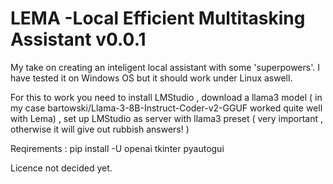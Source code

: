 # LEMA -Local Efficient Multitasking Assistant v0.0.1
My take on creating an inteligent local assistant with some 'superpowers'. I have tested it on Windows OS but it should work under Linux aswell.

For this to work you need to install LMStudio , download a llama3 model ( in my case bartowski/Llama-3-8B-Instruct-Coder-v2-GGUF worked quite well with Lema) , 
set up LMStudio as server with llama3 preset ( very important , otherwise it will give out rubbish answers! )

Reqirements :   pip install -U openai tkinter pyautogui

Licence not decided yet.
